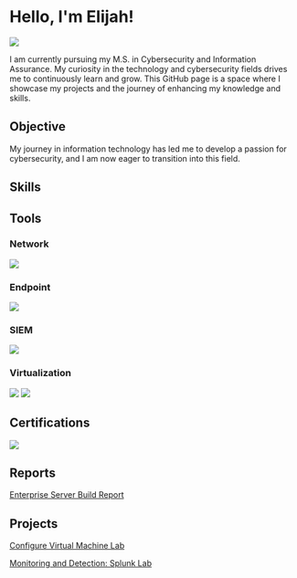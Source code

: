 # Hello, I'm Elijah!
<a href="https://www.linkedin.com/in/elijah-mcintyre-2345abc/" target="_blank">
    <img src="https://img.shields.io/badge/-LinkedIn-0072b1?&style=for-the-badge&logo=linkedin&logoColor=white" />
</a>



I am currently pursuing my M.S. in Cybersecurity and Information Assurance. My curiosity in the technology and cybersecurity fields
drives me to continuously learn and grow. This GitHub page is a space where I showcase my projects and the journey of enhancing my knowledge and skills.

## Objective


My journey in information technology has led me to develop a passion for cybersecurity, and I am now eager to transition into this field.

## Skills


## Tools


### Network
<img src="https://img.shields.io/badge/-SolarWinds-0078D7?&style=for-the-badge&logo=SolarWinds&logoColor=white" />


### Endpoint
<img src="https://img.shields.io/badge/-PowerShell-0078D7?&style=for-the-badge&logo=PowerShell&logoColor=white" />




### SIEM
<img src="https://img.shields.io/badge/-Splunk-000000?&style=for-the-badge&logo=Splunk&logoColor=white" />

### Virtualization
<img src="https://img.shields.io/badge/-vSphere-0078D7?&style=for-the-badge&logo=vmware&logoColor=white" /> <img src="https://img.shields.io/badge/-Azure_Portal-0078D7?&style=for-the-badge&logo=Microsoft%20Azure&logoColor=white" />




## Certifications
<img src="https://img.shields.io/badge/ISC2-Certified_in_Cybersecurity-00ADEF?style=for-the-badge&logo=ISC2&logoColor=white" />


## Reports
<a href="https://github.com/Emac-22/Server-Build-Report-Internship-2022-.git">Enterprise Server Build Report</a>

## Projects

<a href="https://github.com/Emac-22/Configure-Virtual-Machine-Lab.git">Configure Virtual Machine Lab</a>

<a href="https://github.com/Emac-22/Splunk-Monitoring-and-Detection.git">Monitoring and Detection: Splunk Lab</a>
